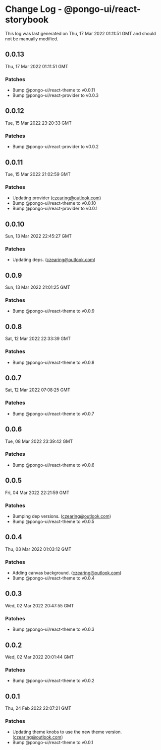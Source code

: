 # Change Log - @pongo-ui/react-storybook

This log was last generated on Thu, 17 Mar 2022 01:11:51 GMT and should not be manually modified.

<!-- Start content -->

## 0.0.13

Thu, 17 Mar 2022 01:11:51 GMT

### Patches

- Bump @pongo-ui/react-theme to v0.0.11
- Bump @pongo-ui/react-provider to v0.0.3

## 0.0.12

Tue, 15 Mar 2022 23:20:33 GMT

### Patches

- Bump @pongo-ui/react-provider to v0.0.2

## 0.0.11

Tue, 15 Mar 2022 21:02:59 GMT

### Patches

- Updating provider (czearing@outlook.com)
- Bump @pongo-ui/react-theme to v0.0.10
- Bump @pongo-ui/react-provider to v0.0.1

## 0.0.10

Sun, 13 Mar 2022 22:45:27 GMT

### Patches

- Updating deps. (czearing@outlook.com)

## 0.0.9

Sun, 13 Mar 2022 21:01:25 GMT

### Patches

- Bump @pongo-ui/react-theme to v0.0.9

## 0.0.8

Sat, 12 Mar 2022 22:33:39 GMT

### Patches

- Bump @pongo-ui/react-theme to v0.0.8

## 0.0.7

Sat, 12 Mar 2022 07:08:25 GMT

### Patches

- Bump @pongo-ui/react-theme to v0.0.7

## 0.0.6

Tue, 08 Mar 2022 23:39:42 GMT

### Patches

- Bump @pongo-ui/react-theme to v0.0.6

## 0.0.5

Fri, 04 Mar 2022 22:21:59 GMT

### Patches

- Bumping dep versions. (czearing@outlook.com)
- Bump @pongo-ui/react-theme to v0.0.5

## 0.0.4

Thu, 03 Mar 2022 01:03:12 GMT

### Patches

- Adding canvas background. (czearing@outlook.com)
- Bump @pongo-ui/react-theme to v0.0.4

## 0.0.3

Wed, 02 Mar 2022 20:47:55 GMT

### Patches

- Bump @pongo-ui/react-theme to v0.0.3

## 0.0.2

Wed, 02 Mar 2022 20:01:44 GMT

### Patches

- Bump @pongo-ui/react-theme to v0.0.2

## 0.0.1

Thu, 24 Feb 2022 22:07:21 GMT

### Patches

- Updating theme knobs to use the new theme version. (czearing@outlook.com)
- Bump @pongo-ui/react-theme to v0.0.1
